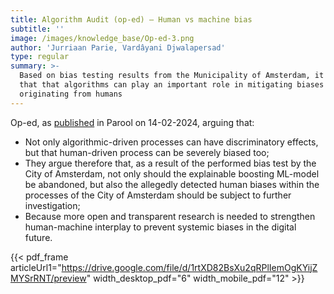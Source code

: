 ```yaml
---
title: Algorithm Audit (op-ed) – Human vs machine bias
subtitle: ''
image: /images/knowledge_base/Op-ed-3.png
author: 'Jurriaan Parie, Vardâyani Djwalapersad'
type: regular
summary: >-
  Based on bias testing results from the Municipality of Amsterdam, it is argued
  that that algorithms can play an important role in mitigating biases
  originating from humans
---
```


Op-ed, as <a href="https://www.parool.nl/columns-opinie/opinie-onderzoek-vooringenomenheid-van-zowel-algoritme-als-ambtenaar~bd69aa5e/" target="_blank">published</a> in Parool on 14-02-2024, arguing that:

* Not only algorithmic-driven processes can have discriminatory effects, but that human-driven process can be severely biased too;
* They argue therefore that, as a result of the performed bias test by the City of Amsterdam, not only should the explainable boosting ML-model be abandoned, but also the allegedly detected human biases within the processes of the City of Amsterdam should be subject to further investigation;
* Because more open and transparent research is needed to strengthen human-machine interplay to prevent systemic biases in the digital future.

{{< pdf_frame articleUrl1="https://drive.google.com/file/d/1rtXD82BsXu2qRPlIemOgKYijZMYSrRNT/preview" width_desktop_pdf="6" width_mobile_pdf="12" >}}
